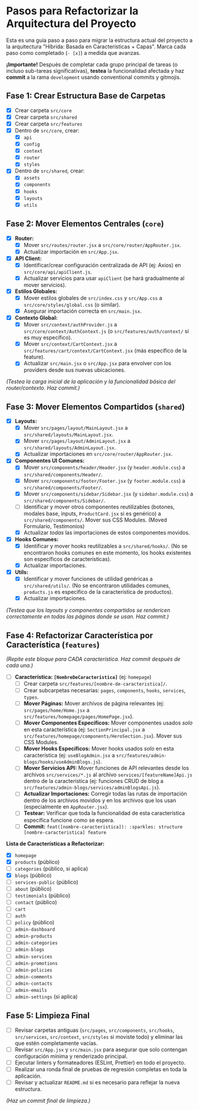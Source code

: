 # Pasos para Refactorizar la Arquitectura del Proyecto

Esta es una guía paso a paso para migrar la estructura actual del proyecto a la arquitectura "Híbrida: Basada en Características + Capas". Marca cada paso como completado (`- [x]`) a medida que avanzas.

**¡Importante!** Después de completar cada grupo principal de tareas (o incluso sub-tareas significativas), **testea** la funcionalidad afectada y haz **commit** a la rama `development` usando conventional commits y gitmojis.

## Fase 1: Crear Estructura Base de Carpetas

-   [x] Crear carpeta `src/core`
-   [x] Crear carpeta `src/shared`
-   [x] Crear carpeta `src/features`
-   [x] Dentro de `src/core`, crear:
    -   [x] `api`
    -   [x] `config`
    -   [x] `context`
    -   [x] `router`
    -   [x] `styles`
-   [x] Dentro de `src/shared`, crear:
    -   [x] `assets`
    -   [x] `components`
    -   [x] `hooks`
    -   [x] `layouts`
    -   [x] `utils`

## Fase 2: Mover Elementos Centrales (`core`)

-   [x] **Router:**
    -   [x] Mover `src/routes/router.jsx` a `src/core/router/AppRouter.jsx`.
    -   [x] Actualizar importación en `src/App.jsx`.
-   [x] **API Client:**
    -   [x] Identificar/crear configuración centralizada de API (ej: Axios) en `src/core/api/apiClient.js`.
    -   [x] Actualizar servicios para usar `apiClient` (se hará gradualmente al mover servicios).
-   [x] **Estilos Globales:**
    -   [x] Mover estilos globales de `src/index.css` y `src/App.css` a `src/core/styles/global.css` (o similar).
    -   [x] Asegurar importación correcta en `src/main.jsx`.
-   [x] **Contexto Global:**
    -   [x] Mover `src/context/authProvider.js` a `src/core/context/AuthContext.js` (o `src/features/auth/context/` si es muy específico).
    -   [x] Mover `src/context/CartContext.jsx` a `src/features/cart/context/CartContext.jsx` (más específico de la feature).
    -   [x] Actualizar `src/main.jsx` o `src/App.jsx` para envolver con los providers desde sus nuevas ubicaciones.

*(Testea la carga inicial de la aplicación y la funcionalidad básica del router/contexto. Haz commit.)*

## Fase 3: Mover Elementos Compartidos (`shared`)

-   [x] **Layouts:**
    -   [x] Mover `src/pages/layout/MainLayout.jsx` a `src/shared/layouts/MainLayout.jsx`.
    -   [x] Mover `src/pages/layout/AdminLayout.jsx` a `src/shared/layouts/AdminLayout.jsx`.
    -   [x] Actualizar importaciones en `src/core/router/AppRouter.jsx`.
-   [x] **Componentes UI Comunes:**
    -   [x] Mover `src/components/header/Header.jsx` (y `header.module.css`) a `src/shared/components/Header/`.
    -   [x] Mover `src/components/footer/Footer.jsx` (y `footer.module.css`) a `src/shared/components/Footer/`.
    -   [x] Mover `src/components/sidebar/Sidebar.jsx` (y `sidebar.module.css`) a `src/shared/components/Sidebar/`.
    -   [ ] Identificar y mover otros componentes reutilizables (botones, modales base, inputs, `ProductCard.jsx` si es genérico) a `src/shared/components/`. Mover sus CSS Modules. (Moved Formulario, Testimonios)
    -   [x] Actualizar *todas* las importaciones de estos componentes movidos.
-   [x] **Hooks Comunes:**
    -   [x] Identificar y mover hooks reutilizables a `src/shared/hooks/`. (No se encontraron hooks comunes en este momento, los hooks existentes son específicos de características).
    -   [x] Actualizar importaciones.
-   [x] **Utils:**
    -   [x] Identificar y mover funciones de utilidad genéricas a `src/shared/utils/`. (No se encontraron utilidades comunes, `products.js` es específico de la característica de productos).
    -   [x] Actualizar importaciones.

*(Testea que los layouts y componentes compartidos se rendericen correctamente en todas las páginas donde se usan. Haz commit.)*

## Fase 4: Refactorizar Característica por Característica (`features`)

*(Repite este bloque para CADA característica. Haz commit después de cada una.)*

-   [ ] **Característica: `[NombreDeCaracteristica]`** (ej: `homepage`)
    -   [ ] Crear carpeta `src/features/[nombre-de-caracteristica]/`.
    -   [ ] Crear subcarpetas necesarias: `pages`, `components`, `hooks`, `services`, `types`.
    -   [ ] **Mover Páginas:** Mover archivos de página relevantes (ej: `src/pages/home/Home.jsx` a `src/features/homepage/pages/HomePage.jsx`).
    -   [ ] **Mover Componentes Específicos:** Mover componentes usados *solo* en esta característica (ej: `SectionPrincipal.jsx` a `src/features/homepage/components/HeroSection.jsx`). Mover sus CSS Modules.
    -   [ ] **Mover Hooks Específicos:** Mover hooks usados *solo* en esta característica (ej: `useBlogAdmin.jsx` a `src/features/admin-blogs/hooks/useAdminBlogs.js`).
    -   [ ] **Mover Servicios API:** Mover funciones de API relevantes desde los archivos `src/services/*.js` al archivo `services/[featureName]Api.js` dentro de la característica (ej: funciones CRUD de blog a `src/features/admin-blogs/services/adminBlogsApi.js`).
    -   [ ] **Actualizar Importaciones:** Corregir todas las rutas de importación dentro de los archivos movidos y en los archivos que los usan (especialmente en `AppRouter.jsx`).
    -   [ ] **Testear:** Verificar que toda la funcionalidad de esta característica específica funcione como se espera.
    -   [ ] **Commit:** `feat([nombre-caracteristica]): :sparkles: structure [nombre-caracteristica] feature`

**Lista de Características a Refactorizar:**

-   [x] `homepage`
-   [x] `products` (público)
-   [ ] `categories` (público, si aplica)
-   [x] `blogs` (público)
-   [ ] `services-public` (público)
-   [ ] `about` (público)
-   [ ] `testimonials` (público)
-   [ ] `contact` (público)
-   [ ] `cart`
-   [ ] `auth`
-   [ ] `policy` (público)
-   [ ] `admin-dashboard`
-   [ ] `admin-products`
-   [ ] `admin-categories`
-   [ ] `admin-blogs`
-   [ ] `admin-services`
-   [ ] `admin-promotions`
-   [ ] `admin-policies`
-   [ ] `admin-comments`
-   [ ] `admin-contacts`
-   [ ] `admin-emails`
-   [ ] `admin-settings` (si aplica)

## Fase 5: Limpieza Final

-   [ ] Revisar carpetas antiguas (`src/pages`, `src/components`, `src/hooks`, `src/services`, `src/context`, `src/styles` si moviste todo) y eliminar las que estén completamente vacías.
-   [ ] Revisar `src/App.jsx` y `src/main.jsx` para asegurar que solo contengan configuración mínima y renderizado principal.
-   [ ] Ejecutar linters y formateadores (ESLint, Prettier) en todo el proyecto.
-   [ ] Realizar una ronda final de pruebas de regresión completas en toda la aplicación.
-   [ ] Revisar y actualizar `README.md` si es necesario para reflejar la nueva estructura.

*(Haz un commit final de limpieza.)*